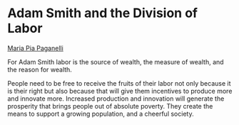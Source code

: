 # Adam Smith and the Division of Labor

[Maria Pia Paganelli](../bios/paganelli.md)

For Adam Smith labor is the source of wealth, the measure of wealth, and the reason for wealth.

People need to be free to receive the fruits of their labor not only because
it is their right but also because that will give them incentives to produce more
and innovate more. Increased production and innovation will generate the
prosperity that brings people out of absolute poverty. They create the means to
support a growing population, and a cheerful society.


